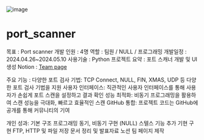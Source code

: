 ![image](https://github.com/user-attachments/assets/b87193b3-561a-4518-b3ed-896872c1980b)


# port_scanner

목표 : Port scanner 개발
인원 : 4명
역할 : 팀원 / NULL / 프로그래밍
개발일정 : 2024.04.26~2024.05.10
사용기술 : Python
프로젝트 요약 : 포트 스캐너 개발 및 UI 생성
Notion : [ Team page](https://heavenly-sponge-d64.notion.site/7827aa9c2b7b4f80be94df7a5d8668c5)

주요 기능 :
다양한 포트 검사 기법: TCP Connect, NULL, FIN, XMAS, UDP 등 다양한 포트 검사 기법을 지원
사용자 인터페이스: 직관적인 사용자 인터페이스를 통해 사용자가 손쉽게 포트 스캔을 설정하고 결과 확인
성능 최적화: 비동기 프로그래밍을 활용하여 스캔 성능을 극대화, 빠르고 효율적인 스캔
GitHub 통합: 프로젝트 코드는 GitHub에 공개를 통해 커뮤니티의 기여

개인 성과:
기본 구조 프로그래밍 동기, 비동기 구현 (NULL)
스텔스 기능 추가 기현 구현 FTP, HTTP 및 파일 저장
문서 정리 및 발표자료
노션 팀 페이지 제작

